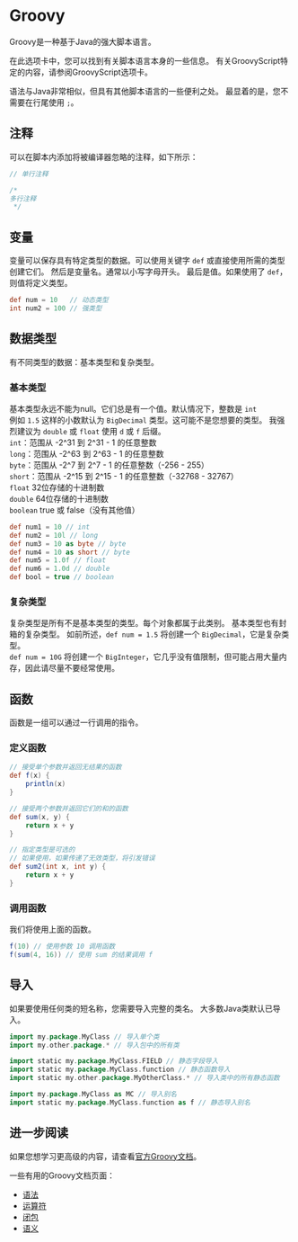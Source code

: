 # Groovy
Groovy是一种基于Java的强大脚本语言。

在此选项卡中，您可以找到有关脚本语言本身的一些信息。
有关GroovyScript特定的内容，请参阅GroovyScript选项卡。

语法与Java非常相似，但具有其他脚本语言的一些便利之处。
最显着的是，您不需要在行尾使用 `;`。

## 注释
可以在脚本内添加将被编译器忽略的注释，如下所示：
```groovy
// 单行注释

/*
多行注释
 */
```

## 变量
变量可以保存具有特定类型的数据。可以使用关键字 `def` 或直接使用所需的类型创建它们。
然后是变量名。通常以小写字母开头。
最后是值。如果使用了 `def`，则值将定义类型。
```groovy
def num = 10   // 动态类型
int num2 = 100 // 强类型
```

## 数据类型
有不同类型的数据：基本类型和复杂类型。

### 基本类型
基本类型永远不能为null。它们总是有一个值。默认情况下，整数是 `int`<br>
例如 `1.5` 这样的小数默认为 `BigDecimal` 类型。这可能不是您想要的类型。
我强烈建议为 `double` 或 `float` 使用 `d` 或 `f` 后缀。<br>
`int`：范围从 -2^31 到 2^31 - 1 的任意整数<br>
`long`：范围从 -2^63 到 2^63 - 1 的任意整数<br>
`byte`：范围从 -2^7 到 2^7 - 1 的任意整数（-256 - 255）<br>
`short`：范围从 -2^15 到 2^15 - 1 的任意整数（-32768 - 32767）<br>
`float` 32位存储的十进制数<br>
`double` 64位存储的十进制数<br>
`boolean` true 或 false（没有其他值）
```groovy
def num1 = 10 // int
def num2 = 10l // long
def num3 = 10 as byte // byte
def num4 = 10 as short // byte
def num5 = 1.0f // float
def num6 = 1.0d // double
def bool = true // boolean
```

### 复杂类型
复杂类型是所有不是基本类型的类型。每个对象都属于此类别。
基本类型也有封箱的复杂类型。
如前所述，`def num = 1.5` 将创建一个 `BigDecimal`，它是复杂类型。<br>
`def num = 10G` 将创建一个 `BigInteger`，它几乎没有值限制，但可能占用大量内存，因此请尽量不要经常使用。

## 函数
函数是一组可以通过一行调用的指令。

### 定义函数
```groovy
// 接受单个参数并返回无结果的函数
def f(x) {
    println(x)
}

// 接受两个参数并返回它们的和的函数
def sum(x, y) {
    return x + y
}

// 指定类型是可选的
// 如果使用，如果传递了无效类型，将引发错误
def sum2(int x, int y) {
    return x + y
}
```

### 调用函数
我们将使用上面的函数。
```groovy
f(10) // 使用参数 10 调用函数
f(sum(4, 16)) // 使用 sum 的结果调用 f
```

## 导入
如果要使用任何类的短名称，您需要导入完整的类名。
大多数Java类默认已导入。
```groovy
import my.package.MyClass // 导入单个类
import my.other.package.* // 导入包中的所有类

import static my.package.MyClass.FIELD // 静态字段导入
import static my.package.MyClass.function // 静态函数导入
import static my.other.package.MyOtherClass.* // 导入类中的所有静态函数

import my.package.MyClass as MC // 导入别名
import static my.package.MyClass.function as f // 静态导入别名
```

## 进一步阅读

如果您想学习更高级的内容，请查看[官方Groovy文档](https://groovy-lang.org/documentation.html)。

一些有用的Groovy文档页面：

* [语法](https://groovy-lang.org/syntax.html)
* [运算符](https://groovy-lang.org/operators.html)
* [闭包](https://groovy-lang.org/closures.html)
* [语义](https://groovy-lang.org/semantics.html)